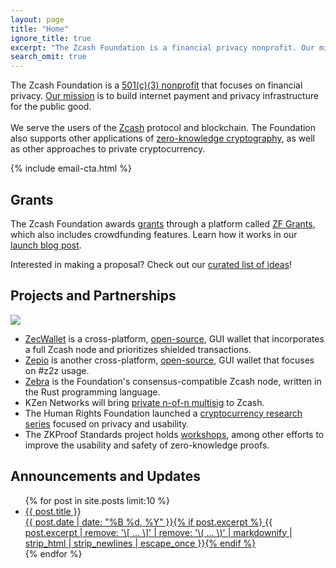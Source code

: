 ```yaml
---
layout: page
title: "Home"
ignore_title: true
excerpt: "The Zcash Foundation is a financial privacy nonprofit. Our mission is to build and support the technology infrastructure that will enable people to control their own financial data."
search_omit: true
---
```


<p class="site-description" itemprop="description">The Zcash Foundation is a <a href="/about/incorporation-docs" target="_blank">501(c)(3) nonprofit</a> that focuses on financial privacy. <a href="/about/#mission" target="_blank">Our mission</a> is to build internet payment and privacy infrastructure for the public good.
<br /><br />
We serve the users of the <a href="https://z.cash/" target="_blank">Zcash</a> protocol and blockchain. The Foundation also supports other applications of <a href="https://zkp.science/" target="_blank">zero-knowledge cryptography</a>, as well as other approaches to private cryptocurrency.</p>

{% include email-cta.html %}

<h2 class="center">Grants</h2>

<p>The Zcash Foundation awards <a href="https://www.zfnd.org/tags/#grants" target="_blank">grants</a> through a platform called <a href="https://grants.zfnd.org/" target="_blank">ZF Grants</a>, which also includes crowdfunding features. Learn how it works in our <a href="https://www.zfnd.org/blog/zf-grants-open-beta/">launch blog post</a>.</p>

<p>Interested in making a proposal? Check out our <a href="https://www.zfnd.org/grants/">curated list of ideas</a>!</p>

<h2 class="center">Projects and Partnerships</h2>

<p class="center"><img src="https://www.zfnd.org/images/zecwallet-logo.png"></p>
<div>
<ul>
  <li><a href="https://docs.zecwallet.co/">ZecWallet</a> is a cross-platform, <a href="https://github.com/ZcashFoundation/zecwallet/">open-source</a>, GUI wallet that incorporates a full Zcash node and prioritizes shielded transactions.</li>
  <li><a href="https://zepiowallet.com/">Zepio</a> is another cross-platform, <a href="https://github.com/ZcashFoundation/zepio">open-source</a>, GUI wallet that focuses on #z2z usage.
  <li><a href="https://github.com/ZcashFoundation/zebra">Zebra</a> is the Foundation's consensus-compatible Zcash node</a>, written in the Rust programming language.</li>
  <li>KZen Networks will bring <a href="https://www.zfnd.org/blog/kzen-multisig/">private n-of-n multisig</a> to Zcash.</li>
  <li>The Human Rights Foundation launched a <a href="https://www.zfnd.org/blog/human-rights-foundation-privacy-research/">cryptocurrency research series</a> focused on privacy and usability.</li>
  <li>The ZKProof Standards project holds <a href="https://www.zfnd.org/blog/zkproof-standards-workshop/">workshops</a>, among other efforts to improve the usability and safety of zero-knowledge proofs.</li>
</ul>
</div>

<h2 class="center">Announcements and Updates</h2>
<ul class="post-list">
{% for post in site.posts limit:10 %}
  <li><article><a href="{{ site.url }}{{ post.url }}"><div class="post-entry-title">{{ post.title }}</div> <span class="entry-date"><time datetime="{{ post.date | date_to_xmlschema }}">{{ post.date | date: "%B %d, %Y" }}</time></span>{% if post.excerpt %} <span class="excerpt">{{ post.excerpt | remove: '\[ ... \]' | remove: '\( ... \)' | markdownify | strip_html | strip_newlines | escape_once }}</span>{% endif %}</a></article></li>
{% endfor %}
</ul>
